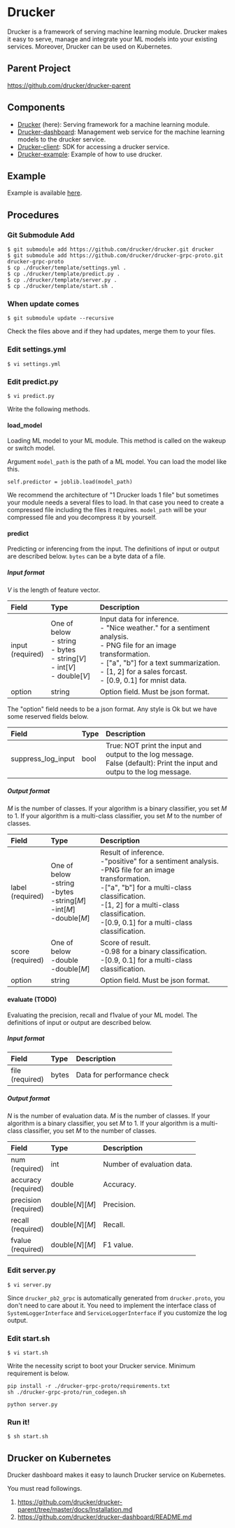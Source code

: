 # Drucker
Drucker is a framework of serving machine learning module. Drucker makes it easy to serve, manage and integrate your ML models into your existing services. Moreover, Drucker can be used on Kubernetes.

## Parent Project
https://github.com/drucker/drucker-parent

## Components
- [Drucker](https://github.com/drucker/drucker) (here): Serving framework for a machine learning module.
- [Drucker-dashboard](https://github.com/drucker/drucker-dashboard): Management web service for the machine learning models to the drucker service.
- [Drucker-client](https://github.com/drucker/drucker-client): SDK for accessing a drucker service.
- [Drucker-example](https://github.com/drucker/drucker-example): Example of how to use drucker.

## Example
Example is available [here](https://github.com/drucker/drucker-example).

## Procedures
### Git Submodule Add
```
$ git submodule add https://github.com/drucker/drucker.git drucker
$ git submodule add https://github.com/drucker/drucker-grpc-proto.git drucker-grpc-proto
$ cp ./drucker/template/settings.yml .
$ cp ./drucker/template/predict.py .
$ cp ./drucker/template/server.py .
$ cp ./drucker/template/start.sh .
```

### When update comes
```
$ git submodule update --recursive
```

Check the files above and if they had updates, merge them to your files.

### Edit settings.yml
```
$ vi settings.yml
```

### Edit predict.py
```
$ vi predict.py
```

Write the following methods.

#### load_model
Loading ML model to your ML module. This method is called on the wakeup or switch model.

Argument `model_path` is the path of a ML model. You can load the model like this.

```
self.predictor = joblib.load(model_path)
```

We recommend the architecture of "1 Drucker loads 1 file" but sometimes your module needs a several files to load. In that case you need to create a compressed file including the files it requires. `model_path` will be your compressed file and you decompress it by yourself.

#### predict
Predicting or inferencing from the input. The definitions of input or output are described below. `bytes` can be a byte data of a file.

##### Input format
*V* is the length of feature vector.

|Field |Type |Description |
|:---|:---|:---|
|input <BR>(required) |One of below<BR>- string<BR>- bytes<BR>- string[*V*]<BR>- int[*V*]<BR>- double[*V*] |Input data for inference.<BR>- "Nice weather." for a sentiment analysis.<BR>- PNG file for an image transformation.<BR>- ["a", "b"] for a text summarization.<BR>- [1, 2] for a sales forcast.<BR>- [0.9, 0.1] for mnist data. |
|option |string| Option field. Must be json format. |

The "option" field needs to be a json format. Any style is Ok but we have some reserved fields below.

|Field |Type |Description |
|:---|:---|:---|
|suppress_log_input |bool |True: NOT print the input and output to the log message. <BR>False (default): Print the input and outpu to the log message.

##### Output format
*M* is the number of classes. If your algorithm is a binary classifier, you set *M* to 1. If your algorithm is a multi-class classifier, you set *M* to the number of classes.

|Field |Type |Description |
|:---|:---|:---|
|label<BR>(required) |One of below<BR> -string<BR> -bytes<BR> -string[*M*]<BR> -int[*M*]<BR> -double[*M*] |Result of inference.<BR> -"positive" for a sentiment analysis.<BR> -PNG file for an image transformation.<BR> -["a", "b"] for a multi-class classification.<BR> -[1, 2] for a multi-class classification.<BR> -[0.9, 0.1] for a multi-class classification. |
|score<BR>(required) |One of below<BR> -double<BR> -double[*M*] |Score of result.<BR> -0.98 for a binary classification.<BR> -[0.9, 0.1] for a multi-class classification. |
|option |string |Option field. Must be json format. |

#### evaluate (TODO)
Evaluating the precision, recall and f1value of your ML model. The definitions of input or output are described below.

##### Input format
|Field |Type |Description |
|:---|:---|:---|
|file<BR>(required) |bytes |Data for performance check |

##### Output format
*N* is the number of evaluation data. *M* is the number of classes. If your algorithm is a binary classifier, you set *M* to 1. If your algorithm is a multi-class classifier, you set *M* to the number of classes.

|Field |Type |Description |
|:---|:---|:---|
|num<BR>(required)|int |Number of evaluation data. |
|accuracy<BR>(required) |double |Accuracy. |
|precision<BR>(required) |double[*N*][*M*] |Precision. |
|recall<BR>(required) |double[*N*][*M*] |Recall. |
|fvalue<BR>(required) |double[*N*][*M*] |F1 value. |

### Edit server.py
```
$ vi server.py
```

Since `drucker_pb2_grpc` is automatically generated from `drucker.proto`, you don't need to care about it. You need to implement the interface class of `SystemLoggerInterface` and `ServiceLoggerInterface` if you customize the log output.

### Edit start.sh
```
$ vi start.sh
```

Write the necessity script to boot your Drucker service. Minimum requirement is below.

```
pip install -r ./drucker-grpc-proto/requirements.txt
sh ./drucker-grpc-proto/run_codegen.sh

python server.py
```

### Run it!
```
$ sh start.sh
```

## Drucker on Kubernetes
Drucker dashboard makes it easy to launch Drucker service on Kubernetes.

You must read followings.

1. https://github.com/drucker/drucker-parent/tree/master/docs/Installation.md
1. https://github.com/drucker/drucker-dashboard/README.md

